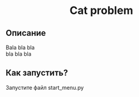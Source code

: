 <h1 align="center">Cat problem</h1>
<h2>Описание</h2>
<p>Bala bla bla<br>
bla bla bla</p>
<h2>Как запустить?</h2>
<p>Запустите файл start_menu.py</p>